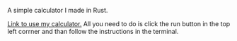 A simple calculator I made in Rust.


[Link to use my calculator.](https://play.rust-lang.org/?version=stable&mode=debug&edition=2021&gist=a8dfd8d67e47085c3ce7ec0b6fef1fa4)
All you need to do is click the run button in the top left corrner and than follow the instructions in the terminal.
